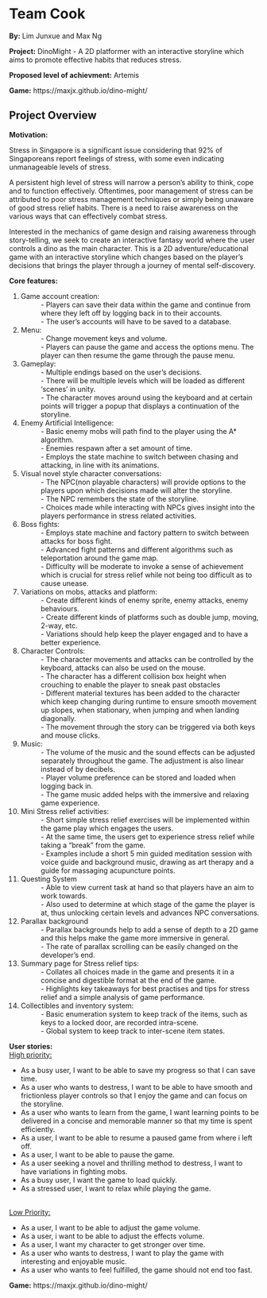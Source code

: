 # Team Cook 
<p><b>By:</b> Lim Junxue and Max Ng</p>
<p><b>Project:</b> DinoMight - A 2D platformer with an interactive storyline which aims to promote effective habits that reduces stress.</p>
<p><b>Proposed level of achievment:</b> Artemis</p>
<p><b>Game:</b> https://maxjx.github.io/dino-might/</p>

<h2> Project Overview</h2>
<p><b>Motivation:</b>
<p>
Stress in Singapore is a significant issue considering that 92% of Singaporeans report feelings of stress, with some even indicating unmanageable levels of stress.
</p>
<p>
A persistent high level of stress will narrow a person’s ability to think, cope and to function effectively. Oftentimes, poor management of stress can be attributed to poor stress management techniques or simply being unaware of good stress relief habits. There is a need to raise awareness on the various ways that can effectively combat stress.
</p>
<p>
Interested in the mechanics of game design and raising awareness through story-telling, we seek to create an interactive fantasy world where the user controls a dino as the main character. This is a 2D adventure/educational game with an interactive storyline which changes based on the player’s decisions that brings the player through a journey of mental self-discovery.
</p></p>
<p><b>Core features:</b> 
<ol><dl>
  <li>Game account creation:
    <dd>- Players can save their data within the game and continue from where they left off by logging back in to their accounts.</dd>
    <dd>- The user’s accounts will have to be saved to a database.</dd>
  </li>
  <li>Menu: 
    <dd> - Change movement keys and volume.</dd>
    <dd>- Players can pause the game and access the options menu. The player can then resume the game through the pause menu.</dd>
  </li>
  <li>Gameplay:
    <dd>- Multiple endings based on the user’s decisions.</dd>
    <dd>- There will be multiple levels which will be loaded as different ‘scenes’ in unity.</dd>
    <dd>- The character moves around using the keyboard and at certain points will trigger a popup that displays a continuation of the storyline.</dd>
  </li>
  <li>Enemy Artificial Intelligence:
    <dd>- Basic enemy mobs will path find to the player using the A* algorithm.</dd>
    <dd>- Enemies respawn after a set amount of time.</dd>
    <dd>- Employs the state machine to switch between chasing and attacking, in line with its animations.</dd>
  </li>
  <li>Visual novel style character conversations:
    <dd>- The NPC(non playable characters) will provide options to the players upon which decisions made will alter the storyline.</dd>
    <dd>- The NPC remembers the state of the storyline.</dd>
    <dd>- Choices made while interacting with NPCs gives insight into the players performance in stress related activities.</dd>
  </li>
  <li>Boss fights:
    <dd>- Employs state machine and factory pattern to switch between attacks for boss fight.</dd>
    <dd>- Advanced fight patterns and different algorithms such as teleportation around the game map.</dd>
    <dd>- Difficulty will be moderate to invoke a sense of achievement which is crucial for stress relief while not being too difficult as to cause unease.</dd>
  </li>
  <li>Variations on mobs, attacks and platform:
    <dd>- Create different kinds of enemy sprite, enemy attacks, enemy behaviours.</dd>
    <dd>- Create different kinds of platforms such as double jump, moving, 2-way, etc.</dd>
    <dd>- Variations should help keep the player engaged and to have a better experience.</dd>
  </li>
  <li>Character Controls:
    <dd>- The character movements and attacks can be controlled by the keyboard, attacks can also be used on the mouse.</dd>
    <dd>- The character has a different collision box height when crouching to enable the player to sneak past obstacles</dd>
    <dd>- Different material textures has been added to the character which keep changing during runtime to ensure smooth movement up slopes, when stationary, when jumping and when landing diagonally.</dd>
    <dd>- The movement through the story can be triggered via both keys and mouse clicks.</dd>
  </li>
  <li>Music:
    <dd>- The volume of the music and the sound effects can be adjusted separately throughout the game. The adjustment is also linear instead of by decibels.</dd>
    <dd>- Player volume preference can be stored and loaded when logging back in.</dd>
    <dd>- The game music added helps with the immersive and relaxing game experience.</dd>
  </li>
  <li>Mini Stress relief activities:
    <dd>- Short simple stress relief exercises will be implemented within the game play which engages the users.</dd>
    <dd>- At the same time, the users get to experience stress relief while taking a “break” from the game.</dd>
    <dd>- Examples include a short 5 min guided meditation session with voice guide and background music, drawing as art therapy and a guide for massaging acupuncture points.</dd>
  </li>
  <li>Questing System
    <dd>- Able to view current task at hand so that players have an aim to work towards.</dd>
    <dd>- Also used to determine at which stage of the game the player is at, thus unlocking certain levels and advances NPC conversations.</dd>
  </li>
  <li>Parallax background
    <dd>- Parallax backgrounds help to add a sense of depth to a 2D game and this helps make the game more immersive in general.</dd>
    <dd>- The rate of parallax scrolling can be easily changed on the developer’s end.</dd>
  </li>
  <li>Summary page for Stress relief tips:
    <dd>- Collates all choices made in the game and presents it in a concise and digestible format at the end of the game.</dd>
    <dd>- Highlights key takeaways for best practises and tips for stress relief and a simple analysis of game performance.</dd>
  </li>
  <li>Collectibles and inventory system:
    <dd>- Basic enumeration system to keep track of the items, such as keys to a locked door, are recorded intra-scene.</dd>
    <dd>- Global system to keep track to inter-scene item states.</dd>
  </li>
 </dl></ol>
</p>
<p><b>User stories:</b>
  <br><u>High priority:</u>
  <ul>
    <li>As a busy user, I want to be able to save my progress so that I can save time.</li>
    <li>As a user who wants to destress, I want to be able to have smooth and frictionless player controls so that I enjoy the game and can focus on the storyline.</li>
    <li>As a user who wants to learn from the game, I want learning points to be delivered in a concise and memorable manner so that my time is spent efficiently.</li>
    <li>As a user, I want to be able to resume a paused game from where i left off.</li>
    <li>As a user, I want to be able to pause the game.</li>
    <li>As a user seeking a novel and thrilling method to destress, I want to have variations in fighting mobs.</li>
    <li>As a busy user, I want the game to load quickly.</li>
    <li>As a stressed user, I want to relax while playing the game.</li>
  </ul>
<br><u>Low Priority:</u>
  <ul>
    <li>As a user, I want to be able to adjust the game volume.</li>
    <li>As a user, i want to be able to adjust the effects volume.</li>
    <li>As a user, I want my character to get stronger over time.</li>
    <li>As a user who wants to destress, I want to play the game with interesting and enjoyable music.</li>
    <li>As a user who wants to feel fulfilled, the game should not end too fast.</li>
  </ul>
</p>
<p><b>Game:</b> https://maxjx.github.io/dino-might/</p>
